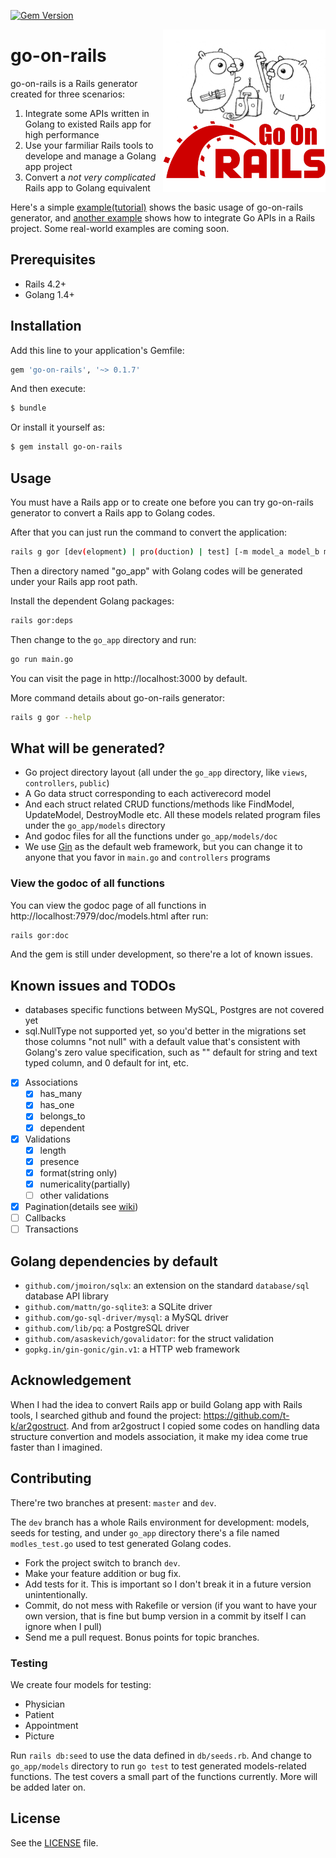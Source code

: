 [![Gem Version](https://badge.fury.io/rb/go-on-rails.svg)](https://badge.fury.io/rb/go-on-rails)

<img align="right" width="260" height="260" src="./go-on-rails.png">

go-on-rails
====

go-on-rails is a Rails generator created for three scenarios:

1. Integrate some APIs written in Golang to existed Rails app for high performance
2. Use your farmiliar Rails tools to develope and manage a Golang app project
3. Convert a *not very complicated* Rails app to Golang equivalent

Here's a simple [example(tutorial)](https://github.com/goonr/example_simple) shows the basic usage of go-on-rails generator, and [another example](https://github.com/goonr/example_with_admin) shows how to integrate Go APIs in a Rails project. Some real-world examples are coming soon.

## Prerequisites

* Rails 4.2+
* Golang 1.4+

## Installation

Add this line to your application's Gemfile:

```ruby
gem 'go-on-rails', '~> 0.1.7'
```

And then execute:
```bash
$ bundle
```

Or install it yourself as:
```bash
$ gem install go-on-rails
```
## Usage

You must have a Rails app or to create one before you can try go-on-rails generator to convert a Rails app to Golang codes.

After that you can just run the command to convert the application:

```bash
rails g gor [dev(elopment) | pro(duction) | test] [-m model_a model_b model_c ...]
```

Then a directory named "go_app" with Golang codes will be generated under your Rails app root path.

Install the dependent Golang packages:

```bash
rails gor:deps
```

Then change to the `go_app` directory and run:

```bash
go run main.go
```

You can visit the page in http://localhost:3000 by default.

More command details about go-on-rails generator:

```bash
rails g gor --help
```

## What will be generated?

* Go project directory layout (all under the `go_app` directory, like `views`, `controllers`, `public`)
* A Go data struct corresponding to each activerecord model
* And each struct related CRUD functions/methods like FindModel, UpdateModel, DestroyModle etc. All these models related program files under the `go_app/models` directory
* And godoc files for all the functions under `go_app/models/doc`
* We use [Gin](https://github.com/gin-gonic/gin) as the default web framework, but you can change it to anyone that you favor in `main.go` and `controllers` programs

### View the godoc of all functions

You can view the godoc page of all functions in http://localhost:7979/doc/models.html after run:

```bash
rails gor:doc
```

And the gem is still under development, so there're a lot of known issues.

## Known issues and TODOs

* databases specific functions between MySQL, Postgres are not covered yet
* sql.NullType not supported yet, so you'd better in the migrations set those columns "not null" with a default value that's consistent with Golang's zero value specification, such as "" default for string and text typed column, and 0 default for int, etc.

- [x] Associations
  - [x] has_many
  - [x] has_one
  - [x] belongs_to
  - [x] dependent
- [x] Validations
  - [x] length
  - [x] presence
  - [x] format(string only)
  - [x] numericality(partially)
  - [ ] other validations
- [x] Pagination(details see [wiki](https://github.com/goonr/go-on-rails/wiki/Pagination))
- [ ] Callbacks
- [ ] Transactions

## Golang dependencies by default

* `github.com/jmoiron/sqlx`: an extension on the standard `database/sql` database API library
* `github.com/mattn/go-sqlite3`: a SQLite driver
* `github.com/go-sql-driver/mysql`: a MySQL driver
* `github.com/lib/pq`: a PostgreSQL driver
* `github.com/asaskevich/govalidator`: for the struct validation
* `gopkg.in/gin-gonic/gin.v1`: a HTTP web framework

## Acknowledgement

When I had the idea to convert Rails app or build Golang app with Rails tools, I searched github and found the project: https://github.com/t-k/ar2gostruct. And from ar2gostruct I copied some codes on handling data structure convertion and models association, it make my idea come true faster than I imagined.

## Contributing

There're two branches at present: `master` and `dev`.

The `dev` branch has a whole Rails environment for development: models, seeds for testing, and under `go_app` directory there's a file named `modles_test.go` used to test generated Golang codes.

- Fork the project switch to branch `dev`.
- Make your feature addition or bug fix.
- Add tests for it. This is important so I don't break it in a future version unintentionally.
- Commit, do not mess with Rakefile or version (if you want to have your own version, that is fine but bump version in a commit by itself I can ignore when I pull)
- Send me a pull request. Bonus points for topic branches.

### Testing

We create four models for testing:

- Physician
- Patient
- Appointment
- Picture

Run `rails db:seed` to use the data defined in `db/seeds.rb`. And change to `go_app/models` directory to run `go test` to test generated models-related functions. The test covers a small part of the functions currently. More will be added later on.

## License

See the [LICENSE](https://github.com/goonr/go-on-rails/blob/master/MIT-LICENSE) file.
